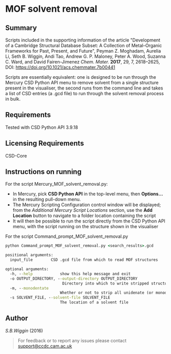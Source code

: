 # MOF solvent removal

## Summary

Scripts included in the supporting information of the article "Development of a Cambridge Structural Database Subset:
A Collection of Metal–Organic Frameworks for Past, Present, and Future", Peyman Z. Moghadam, Aurelia Li,
Seth B. Wiggin, Andi Tao, Andrew G. P. Maloney, Peter A. Wood, Suzanna C. Ward, and David Fairen-Jimenez
*Chem. Mater.* **2017**, 29, 7, 2618–2625, DOI: <https://doi.org/10.1021/acs.chemmater.7b00441>

Scripts are essentially equivalent: one is designed to be run through the Mercury CSD Python API menu to
remove solvent from a single structure present in the visualiser, the second runs from the command line
and takes a list of CSD entries (a .gcd file) to run through the solvent removal process in bulk.

## Requirements

Tested with CSD Python API 3.9.18

## Licensing Requirements

CSD-Core

## Instructions on running

For the script Mercury_MOF_solvent_removal.py:

- In Mercury, pick **CSD Python API** in the top-level menu, then **Options…** in the resulting pull-down menu.
- The Mercury Scripting Configuration control window will be displayed; from the  *Additional Mercury Script Locations*
section, use the **Add Location** button to navigate to a folder location containing the script
- It will then be possible to run the script directly from the CSD Python API menu, with the script running on the structure
shown in the visualiser

For the script Command_prompt_MOF_solvent_removal.py

```cmd
python Command_prompt_MOF_solvent_removal.py <search_results>.gcd
```

```cmd
positional arguments:
  input_file        CSD .gcd file from which to read MOF structures

optional arguments:
  -h, --help            show this help message and exit
  -o OUTPUT_DIRECTORY, --output-directory OUTPUT_DIRECTORY
                         Directory into which to write stripped structures
  -m, --monodentate
                        Whether or not to strip all unidenate (or monodentate) ligands from the structure
  -s SOLVENT_FILE, --solvent-file SOLVENT_FILE
                        The location of a solvent file
```

## Author

*S.B.Wiggin* (2016)

> For feedback or to report any issues please contact [support@ccdc.cam.ac.uk](mailto:support@ccdc.cam.ac.uk)
